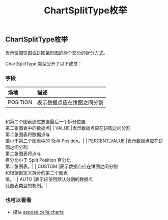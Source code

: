 ﻿---
title: ChartSplitType枚举
second_title: Aspose.Cells for Python via .NET API 参考文献
description:
type: docs
weight: 430
url: /zh/python-net/aspose.cells.charts/chartsplittype/
is_root: false
---
## ChartSplitType枚举
表示饼图饼图或饼图条形图的两个部分的拆分方式。



ChartSplitType 类型公开了以下成员：

### 字段
|场地|描述|
| :- | :- |
| POSITION |表示数据点应在饼图之间分割<br/>和第二个图表通过放置最后一个拆分位置<br/>第二张图表中的数据点|
| VALUE |表示数据点应在饼图之间分割<br/>第二张图表将数据点与<br/>值小于第二个图表中的 Split Position。|
| PERCENT_VALUE |表示数据点应在饼图之间分割<br/>第二张图表将点与<br/>百分比小于 Split Position 百分比<br/>第二张图表。|
| CUSTOM |表示数据点应在饼图之间分割<br/>和根据自定义拆分的第二个图表<br/>值。|
| AUTO |表示应使用默认分割的数据点<br/>此图表类型的机制。|



### 也可以看看
* 模块 [aspose.cells.charts](..)
